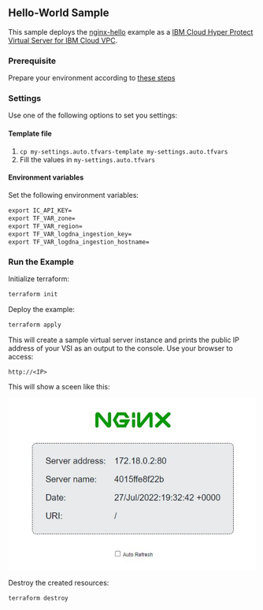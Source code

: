 ## Hello-World Sample

This sample deploys the [nginx-hello](https://hub.docker.com/r/nginxdemos/hello/) example as a [IBM Cloud Hyper Protect Virtual Server for IBM Cloud VPC](https://cloud.ibm.com/docs/vpc?topic=vpc-about-se).

### Prerequisite

Prepare your environment according to [these steps](../README.md)

### Settings

Use one of the following options to set you settings:

#### Template file

1. `cp my-settings.auto.tfvars-template my-settings.auto.tfvars`
2. Fill the values in `my-settings.auto.tfvars`

#### Environment variables

Set the following environment variables:

```text
export IC_API_KEY=
export TF_VAR_zone=
export TF_VAR_region=
export TF_VAR_logdna_ingestion_key=
export TF_VAR_logdna_ingestion_hostname=
```

### Run the Example

Initialize terraform:

```bash
terraform init
```

Deploy the example:

```bash
terraform apply
```

This will create a sample virtual server instance and prints the public IP address of your VSI as an output to the console. Use your browser to access:

```text
http://<IP>
```

This will show a sceen like this:

![nginx](images/nginx.jpg)

Destroy the created resources:

```bash
terraform destroy
```

